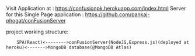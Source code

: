 Visit Application at : https://confusionpk.herokuapp.com/index.html
Server for this Single Page application : https://github.com/pankaj-phogat/conFusionServer

project working structure:


        SPA(React)<-------->conFusionServer(NodeJS,Express.js)(deployed at heroku)<------->MongoDB database(@MongoDB Atlas)
